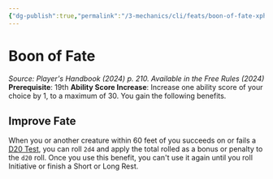 ```yaml
---
{"dg-publish":true,"permalink":"/3-mechanics/cli/feats/boon-of-fate-xphb/","tags":["ttrpg-cli/compendium/src/5e/xphb","ttrpg-cli/feat"],"noteIcon":""}
---
```


# Boon of Fate
*Source: Player's Handbook (2024) p. 210. Available in the Free Rules (2024)*  
**Prerequisite**: 19th
**Ability Score Increase**: Increase one ability score of your choice by 1, to a maximum of 30.
You gain the following benefits.

## Improve Fate

When you or another creature within 60 feet of you succeeds on or fails a [D20 Test](3-Mechanics/CLI/rules/variant-rules/d20-test-xphb.md), you can roll `2d4` and apply the total rolled as a bonus or penalty to the `d20` roll. Once you use this benefit, you can't use it again until you roll Initiative or finish a Short or Long Rest.